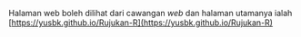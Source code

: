 Halaman web boleh dilihat dari cawangan *web* dan halaman utamanya ialah [https://yusbk.github.io/Rujukan-R](https://yusbk.github.io/Rujukan-R)

